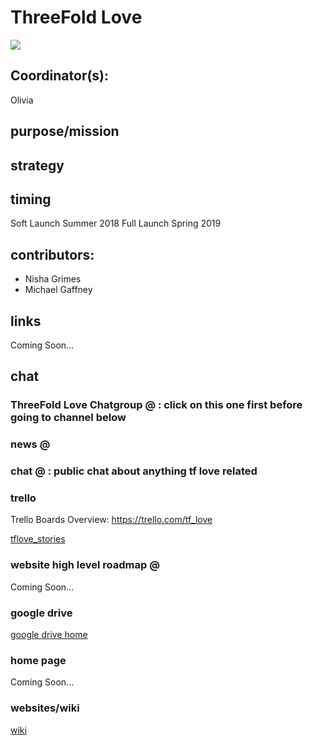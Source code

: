 
# ThreeFold Love

![](https://images.unsplash.com/photo-1516646085441-e1719f13aa3e?ixlib=rb-0.3.5&ixid=eyJhcHBfaWQiOjEyMDd9&s=93341582c6b79df39b45b93000761ec4&auto=format&fit=crop&w=666&q=80)

## Coordinator(s): 

Olivia

## purpose/mission


## strategy

## timing

Soft Launch Summer 2018
Full Launch Spring 2019

## contributors: 

- Nisha Grimes
- Michael Gaffney

## links
Coming Soon...

## chat
### ThreeFold Love Chatgroup @ : click on this one first before going to channel below 
### news @
### chat @ : public chat about anything tf love related

### trello
Trello Boards Overview: https://trello.com/tf_love

[tflove_stories](https://trello.com/b/yEz1Eobm/tflovestories)

### website high level roadmap @

Coming Soon...

### google drive
[google drive home](https://drive.google.com/drive/u/4/folders/1be12Wk_T7FHlQV2mCBQBe9e0W8nE-j3Y)

### home page

Coming Soon...

### websites/wiki
[wiki](https://github.com/threefoldfoundation/info_love)
